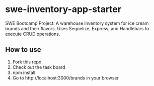 # swe-inventory-app-starter
SWE Bootcamp Project: A warehouse inventory system for ice cream brands and their flavors. Uses Sequelize, Express, and Handlebars to execute CRUD operations.

## How to use 
1. Fork this repo
2. Check out the task board
3. npm install
4. Go to http://localhost:3000/brands in your browser